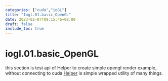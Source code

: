 ```yaml
---
categories: ["cuda","ioGL"]
title: "Iogl.01.basic_OpenGL"
date: 2023-02-07T09:15:46+08:00
draft: false
include_toc: true
---
```


# iogl.01.basic_OpenGL
this section is test api of Helper to create simple opengl render example, without connecting to cuda
[Helper](https://github.com/September007/cuda-test.git) is simple wrapped utility of many things.

